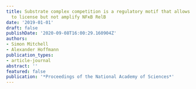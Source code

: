 ```yaml
---
title: Substrate complex competition is a regulatory motif that allows NFκB RelA
  to license but not amplify NFκB RelB
date: '2019-01-01'
draft: false
publishDate: '2020-09-08T16:00:29.160904Z'
authors:
- Simon Mitchell
- Alexander Hoffmann
publication_types:
- article-journal
abstract: ''
featured: false
publication: '*Proceedings of the National Academy of Sciences*'
---
```


